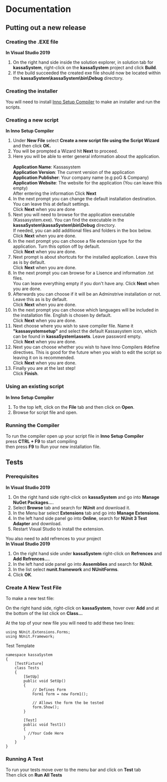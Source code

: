 # Documentation

## Putting out a new release

### Creating the .EXE file
**In Visual Studio 2019**
1. On the right hand side inside the solution explorer, in solution tab for **kassaSystem**, right-click on the **kassaSystem** project and click **Build**.
2. If the build succeeded the created exe file should now be located within the **kassaSystem\kassaSystem\bin\Debug** directory.

### Creating the installer
You will need to install [Inno Setup Compiler](https://jrsoftware.org/isinfo.php) to make an installer and run the scripts.

### Creating a new script
**In Inno Setup Compiler**
1. Under **New File** select **Create a new script file using the Script Wizard** and then click **OK.**
2. You will be prompted a Wizard hit **Next** to proceed.
3. Here you will be able to enter general information about the application. <br><br>
**Application Name**: Kassasystem <br>
**Application Version**: The current version of the application <br>
**Application Publisher**: Your company name (e.g poG & Company) <br>
**Application Website**: The website for the application (You can leave this empty) <br>
After entering the information Click **Next**
4. In the next prompt you can change the default installation destination. You can leave this at default settings. <br> Click **Next** when you are done
5. Next you will need to browse for the application executable (Kassasystem.exe). You can find the executable in the **kassaSystem\kassaSystem\bin\Debug** directory. <br> If needed, you can add additional files and folders in the box below. <br> Click **Next** when you are done.
6. In the next prompt you can choose a file extension type for the application. Turn this option off by default. <br> Click **Next** when you are done.
7. Next prompt is about shortcuts for the installed application. Leave this as is by default. <br> Click **Next** when you are done.
8. In the next prompt you can browse for a Lisence and information .txt files. <br> You can leave everything empty if you don't have any. Click **Next** when you are done.
9. Afterwards you can choose if it will be an Adminstrive installation or not. Leave this as is by default. <br> Click **Next** when you are done.
10. In the next prompt you can choose which languages will be included in the installation file. English is chosen by default. <br> Click **Next** when you are done.
11. Next choose where you wish to save compiler file. Name it **"kassasystemsetup"** and select the default Kassasystem icon, which can be found in **kassaSystem\assets**. Leave password empty. <br> Click **Next** when you are done.
12. Next you can choose whether you wish to have Inno Compilers #define directives. This is good for the future when you wish to edit the script so leaving it on is recommended. <br> Click **Next** when you are done.
13. Finally you are at the last step! <br> Click **Finish**.

### Using an existing script
**In Inno Setup Compiler**
1. To the top left, click on the **File** tab and then click on **Open**.
2. Browse for script file and open.

### Running the Compiler
To run the compiler open up your script file in **Inno Setup Compiler** <br> press **CTRL + F9** to start compiling <br> then press **F9** to Run your new installation file.

## Tests
### Prerequisites
**In Visual Studio 2019**
1. On the right hand side right-click on **kassaSystem** and go into **Manage NuGet Packages...**.
2. Select **Browse** tab and search for **NUnit** and download it.
3. In the Menu bar select **Extensions** tab and go into **Manage Extensions**.
4. In the left hand side panel go into **Online**, search for **NUnit 3 Test Adapter** and download.
5. Restart Visual Studio to install the extension.

You also need to add refrences to your project <br>
**In Visual Studio 2019**
1. On the right hand side under **kassaSystem** right-click on **Refrences** and **Add Refrences...**.
2. In the left hand side panel go into **Assemblies** and search for **NUnit**.
3. In the list select **nunit.framework** and **NUnitForms**.
4. Click **OK**.


### Create A New Test File
To make a new test file:

On the right hand side, right-click on **kassaSystem**, hover over **Add** and at the bottom of the list click on **Class...**

At the top of your new file you will need to add these two lines:
```
using NUnit.Extensions.Forms;
using NUnit.Framework;
```
Test Template
  
```
namespace kassaSystem
{
    [TestFixture]
    class Tests
    {
        [SetUp]
        public void SetUp()
        {
            // Defines Form
            Form1 form = new Form1();

            // Allows the form the be tested
            form.Show();
        }

        [Test]
        public void Test1() 
        {
          //Your Code Here
        }
    }
}
```

### Running A Test
To run your tests move over to the menu bar and click on **Test** tab <br>
Then click on **Run All Tests**
